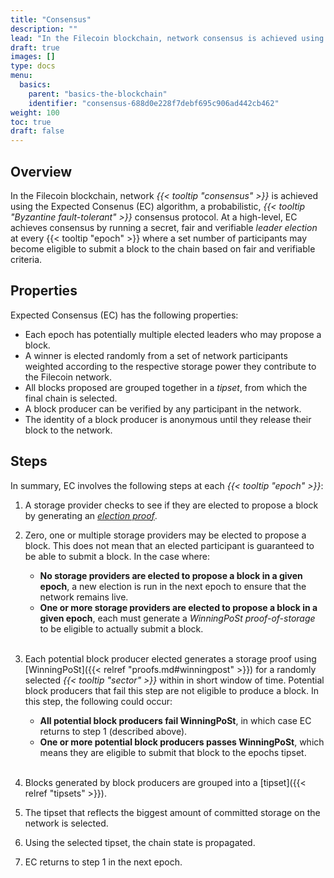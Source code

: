 ```yaml
---
title: "Consensus"
description: ""
lead: "In the Filecoin blockchain, network consensus is achieved using the Expected Consenus (EC) algorithm, a secret, fair and verifiable consensus protocol used by the network to agree on the overall chain state at each epoch, including the storage power currently available in the network."
draft: true
images: []
type: docs
menu:
  basics:
    parent: "basics-the-blockchain"
    identifier: "consensus-688d0e228f7debf695c906ad442cb462"
weight: 100
toc: true
draft: false
---
```


## Overview

In the Filecoin blockchain, network _{{< tooltip "consensus" >}}_ is achieved using the Expected Consenus (EC) algorithm, a probabilistic, _{{< tooltip "Byzantine fault-tolerant" >}}_ consensus protocol. At a high-level, EC achieves consensus by running a secret, fair and verifiable _leader election_ at every {{< tooltip "epoch" >}} where a set number of participants may become eligible to submit a block to the chain based on fair and verifiable criteria. 

## Properties 

Expected Consensus (EC) has the following properties:

- Each epoch has potentially multiple elected leaders who may propose a block.
- A winner is elected randomly from a set of network participants weighted according to the respective storage power they contribute to the Filecoin network. 
- All blocks proposed are grouped together in a _tipset_, from which the final chain is selected.
- A block producer can be verified by any participant in the network.
- The identity of a block producer is anonymous until they release their block to the network.

## Steps 

In summary, EC involves the following steps at each _{{< tooltip "epoch" >}}_:

1. A storage provider checks to see if they are elected to propose a block by generating an [_election proof_](https://spec.filecoin.io/#section-glossary.election-proof).
1. Zero, one or multiple storage providers may be elected to propose a block. This does not mean that an elected participant is guaranteed to be able to submit a block. In the case where:

   - **No storage providers are elected to propose a block in a given epoch**, a new election is run in the next epoch to ensure that the network remains live.
   - **One or more storage providers are elected to propose a block in a given epoch**, each must generate a _WinningPoSt proof-of-storage_ to be eligible to actually submit a block.

   </br>

1. Each potential block producer elected generates a storage proof using [WinningPoSt]({{< relref "proofs.md#winningpost" >}}) for a randomly selected _{{< tooltip "sector" >}}_ within in short window of time. Potential block producers that fail this step are not eligible to produce a block. In this step, the following could occur:

   - **All potential block producers fail WinningPoSt**, in which case EC returns to step 1 (described above).
   - **One or more potential block producers passes WinningPoSt**, which means they are eligible to submit that block to the epochs tipset.
   
   </br>


1. Blocks generated by block producers are grouped into a [tipset]({{< relref "tipsets" >}}). 

1. The tipset that reflects the biggest amount of committed storage on the network is selected.

1. Using the selected tipset, the chain state is propagated.

1. EC returns to step 1 in the next epoch.

